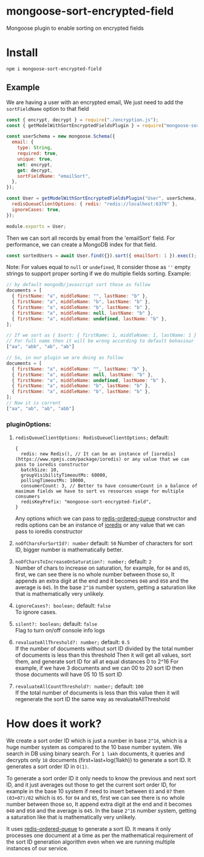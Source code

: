 # mongoose-sort-encrypted-field

Mongoose plugin to enable sorting on encrypted fields

# Install

```
npm i mongoose-sort-encrypted-field
```

## Example

We are having a user with an encrypted email, We just need to add the `sortFieldName` option to that field

```javascript
const { encrypt, decrypt } = require("./encryption.js");
const { getModelWithSortEncryptedFieldsPlugin } = require("mongoose-sort-encrypted-field");

const userSchema = new mongoose.Schema({
  email: {
    type: String,
    required: true,
    unique: true,
    set: encrypt,
    get: decrypt,
    sortFieldName: "emailSort",
  },
});

const User = getModelWithSortEncryptedFieldsPlugin("User", userSchema, {
  redisQueueClientOptions: { redis: "redis://localhost:6379" },
  ignoreCases: true,
});

module.exports = User;
```

Then we can sort all records by email from the 'emailSort' field. For performance, we can create a MongoDB index for that field.

```javascript
const sortedUsers = await User.find({}).sort({ emailSort: 1 }).exec();
```

Note: For values equal to `null` or `undefined`, It consider those as `''` empty strings to support proper sorting if we do multiple fields sorting.
Example:

```javascript
// by default mongodb/javascript sort those as follow
documents = [
  { firstName: "a", middleName: "", lastName: "b" },
  { firstName: "a", middleName: "b", lastName: "b" },
  { firstName: "a", middleName: "b", lastName: "b" },
  { firstName: "a", middleName: null, lastName: "b" },
  { firstName: "a", middleName: undefined, lastName: "b" },
]; 

// If we sort as { $sort: { firstName: 1, middleName: 1, lastName: 1 } }
// For full name then it will be wrong according to default behaviour
["aa", "abb", "ab", "ab"]

// So, in our plugin we are doing as follow
documents = [
  { firstName: "a", middleName: "", lastName: "b" },
  { firstName: "a", middleName: null, lastName: "b" },
  { firstName: "a", middleName: undefined, lastName: "b" },
  { firstName: "a", middleName: "b", lastName: "b" },
  { firstName: "a", middleName: "b", lastName: "b" },
];
// Now it is corrent
["aa", "ab", "ab", "abb"]
```

### pluginOptions:

1. `redisQueueClientOptions: RedisQueueClientOptions;` default:

   ```
   {
     redis: new Redis(), // It can be an instance of [ioredis](https://www.npmjs.com/package/ioredis) or any value that we can pass to ioredis constructor
     batchSize: 10,
     groupVisibilityTimeoutMs: 60000,
     pollingTimeoutMs: 10000,
     consumerCount: 3, // Better to have consumerCount in a balance of maximum fields we have to sort vs resources usage for multiple consumers
     redisKeyPrefix: "mongoose-sort-encrypted-field",
   }
   ```
    Any options which we can pass to [redis-ordered-queue](https://www.npmjs.com/package/redis-ordered-queue) constructor and redis options can be an instance of [ioredis](https://www.npmjs.com/package/ioredis) or any value that we can pass to ioredis constructor

2. `noOfCharsForSortId?: number` default: `50`
   Number of characters for sort ID, bigger number is mathematically better.

3. `noOfCharsToIncreaseOnSaturation?: number;` default: `2` <br>
   Number of chars to increase on saturation, for example,
   for `04` and `05`, first, we can see there is no whole number between those
   so, It appends an extra digit at the end and it becomes `040` and `050` and the average is `045`.
   In the base `2^16` number system, getting a saturation like that is mathematically very unlikely.

4. `ignoreCases?: boolean;` default: `false` <br>
   To ignore cases.

5. `silent?: boolean;` default: `false` <br>
   Flag to turn on/off console info logs

6. `revaluateAllThreshold?: number;` default: `0.5` <br>
   If the number of documents without sort ID divided by the total number of documents is less than this threshold
   Then it will get all values, sort them, and generate sort ID for all at equal distances 0 to 2^16
   For example, if we have 3 documents and we can 00 to 20 sort ID
   then those documents will have 05 10 15 sort ID

7. `revaluateAllCountThreshold?: number;` default: `100` <br>
   If the total number of documents is less than this value
   then it will regenerate the sort ID the same way as revaluateAllThreshold

# How does it work?

We create a sort order ID which is just a number in base `2^16`, which is a huge number system as compared to the 10 base number system. We search in DB using binary search. For `1 lakh` documents, it queries and decrypts only `18` documents (first+last+log(1lakh)) to generate a sort ID. It generates a sort order ID in `O(1)`.

To generate a sort order ID it only needs to know the previous and next sort ID, and it just averages out those to get the current sort order ID, for example in the base 10 system if need to insert between `03` and `07` then `(03+07)/02` which is `05`. for `04` and `05`, first we can see there is no whole number between those so, It append extra digit at the end and it becomes `040` and `050` and the average is `045`. In the base `2^16` number system, getting a saturation like that is mathematically very unlikely.

It uses [redis-ordered-queue](https://www.npmjs.com/package/redis-ordered-queue) to generate a sort ID. It means it only processes one document at a time as per the mathematical requirement of the sort ID generation algorithm even when we are running multiple instances of our service.
